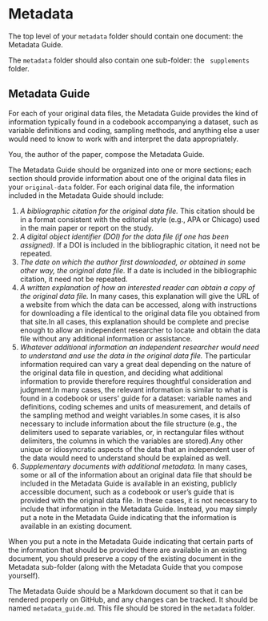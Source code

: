# Metadata

The top level of your `metadata` folder should contain one document: 
the Metadata Guide.

The `metadata` folder should also contain one sub-folder: the `
supplements` folder.

## Metadata Guide

For each of your original data files, the Metadata Guide provides the kind of information typically found in a codebook accompanying a dataset, such as variable definitions and coding, sampling methods, and anything else a user would need to know to work with and interpret the data appropriately.  

You, the author of the paper, compose the Metadata Guide.  

The Metadata Guide should be organized into one or more sections; each section should provide information about one of the original data files in your `original-data` folder.  For each original data file, the information included in the Metadata Guide should include:


1. *A bibliographic citation for the original data file.* This citation should be in a format consistent with the editorial style (e.g., APA or Chicago) used in the main paper or report on the study.
1. *A digital object identifier (DOI) for the data file (if one has been assigned).* If a DOI is included in the bibliographic citation, it need not be repeated.
1. *The date on which the author first downloaded, or obtained in some other way, the original data file.* If a date is included in the bibliographic citation, it need not be repeated.
1. *A written explanation of how an interested reader can obtain a copy 
of the original data file.* In many cases, this explanation will give the 
URL of a website from which the data can be accessed, along with 
instructions for downloading a file identical to the original data file 
you obtained from that site.In all cases, this explanation should be 
complete and precise enough to allow an independent researcher to 
locate and obtain the data file without any additional information or 
assistance.
1. *Whatever additional information an independent researcher would need 
to understand and use the data in the original data file.* The particular 
information required can vary a great deal depending on the nature of 
the original data file in question, and deciding what additional 
information to provide therefore requires thoughtful consideration and 
judgment.In many cases, the relevant information is similar to what is 
found in a codebook or users' guide for a dataset: variable names and 
definitions, coding schemes and units of measurement, and details of 
the sampling method and weight variables.In some cases, it is also 
necessary to include information about the file structure (e.g., the 
delimiters used to separate variables, or, in rectangular files without 
delimiters, the columns in which the variables are stored).Any other 
unique or idiosyncratic aspects of the data that an independent user of 
the data would need to understand should be explained as well.
1. *Supplementary documents with additional metadata.* In many cases, some or all of the information about an original data file that should be included in the Metadata Guide is available in an existing, publicly accessible document, such as a codebook or user’s guide that is provided with the original data file.  In these cases, it is not necessary to include that information in the Metadata Guide.  Instead, you may simply put a note in the Metadata Guide indicating that the information is available in an existing document.

When you put a note in the Metadata Guide indicating that certain parts of the information that should be provided there are available in an existing document, you should preserve a copy of the existing document in the Metadata sub-folder (along with the Metadata Guide that you compose yourself). 

The Metadata Guide should be a Markdown document so that it can be 
rendered properly on GitHub, and any changes can be tracked. It should 
be named `metadata_guide.md`. This file should be stored in the 
`metadata` folder.
